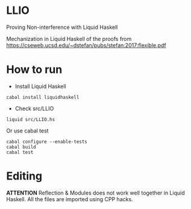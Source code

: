 # LLIO
Proving Non-interference with Liquid Haskell

Mechanization in Liquid Haskell of the proofs from https://cseweb.ucsd.edu/~dstefan/pubs/stefan:2017:flexible.pdf


# How to run 

- Install Liquid Haskell

```
cabal install liquidhaskell
```

- Check src/LLIO

```
liquid src/LLIO.hs
```

Or use cabal test

```
cabal configure --enable-tests
cabal build
cabal test
```

# Editing

**ATTENTION** Reflection & Modules does not work well together in Liquid Haskell. 
All the files are imported using CPP hacks. 